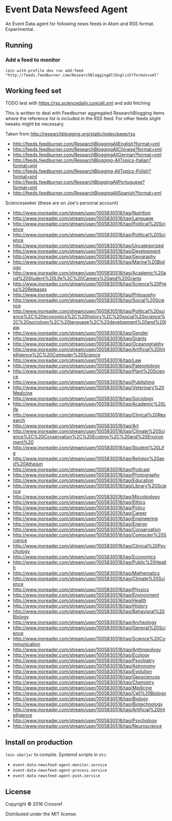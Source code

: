 # Event Data Newsfeed Agent

An Event Data agent for following news feeds in Atom and RSS format. Experimental.

## Running

### Add a feed to monitor

    lein with-profile dev run add-feed "http://feeds.feedburner.com/ResearchBloggingAllEnglish?format=xml"

## Working feed set

TODO test with https://rss.sciencedaily.com/all.xml and add fetching

This is written to deal with Feedburner aggregated ResearchBlogging items where the reference list is included in the RSS feed. For other feeds slight tweaks might be necessary.

Taken from http://researchblogging.org/static/index/page/rss

 - http://feeds.feedburner.com/ResearchBloggingAllEnglish?format=xml
 - http://feeds.feedburner.com/ResearchBloggingAllChinese?format=xml
 - http://feeds.feedburner.com/ResearchBloggingAllGerman?format=xml
 - http://feeds.feedburner.com/ResearchBlogging-AllTopics-Italian?format=xml
 - http://feeds.feedburner.com/ResearchBlogging-AllTopics-Polish?format=xml
 - http://feeds.feedburner.com/ResearchBloggingAllPortuguese?format=xml
 - http://feeds.feedburner.com/ResearchBloggingAllSpanish?format=xml

Scienceseeker (these are on Joe's personal account)

 - http://www.inoreader.com/stream/user/1005830516/tag/Nutrition
 - http://www.inoreader.com/stream/user/1005830516/tag/Language
 - http://www.inoreader.com/stream/user/1005830516/tag/Political%20Science
 - http://www.inoreader.com/stream/user/1005830516/tag/Political%20Science
 - http://www.inoreader.com/stream/user/1005830516/tag/Uncategorized
 - http://www.inoreader.com/stream/user/1005830516/tag/Development
 - http://www.inoreader.com/stream/user/1005830516/tag/Geography
 - http://www.inoreader.com/stream/user/1005830516/tag/Marine%20Biology
 - http://www.inoreader.com/stream/user/1005830516/tag/Academic%20and%20Student%20Life%2C%20Careers%20and%20Grants
 - http://www.inoreader.com/stream/user/1005830516/tag/Science%20Press%20Releases
 - http://www.inoreader.com/stream/user/1005830516/tag/Philosophy
 - http://www.inoreader.com/stream/user/1005830516/tag/Social%20Science
 - http://www.inoreader.com/stream/user/1005830516/tag/Political%20science%2C%20economics%2C%20history%2C%20social%20science%2C%20sociology%2C%20language%2C%20development%20and%20law.
 - http://www.inoreader.com/stream/user/1005830516/tag/Gender
 - http://www.inoreader.com/stream/user/1005830516/tag/Grants
 - http://www.inoreader.com/stream/user/1005830516/tag/Oceanography
 - http://www.inoreader.com/stream/user/1005830516/tag/Artificial%20Intelligence%2C%20Computer%20Science
 - http://www.inoreader.com/stream/user/1005830516/tag/Law
 - http://www.inoreader.com/stream/user/1005830516/tag/Paleontology
 - http://www.inoreader.com/stream/user/1005830516/tag/Plant%20Science
 - http://www.inoreader.com/stream/user/1005830516/tag/Publishing
 - http://www.inoreader.com/stream/user/1005830516/tag/Veterinary%20Medicine
 - http://www.inoreader.com/stream/user/1005830516/tag/Sociology
 - http://www.inoreader.com/stream/user/1005830516/tag/Academic%20Life
 - http://www.inoreader.com/stream/user/1005830516/tag/Clinical%20Research
 - http://www.inoreader.com/stream/user/1005830516/tag/Art
 - http://www.inoreader.com/stream/user/1005830516/tag/Climate%20Science%2C%20Conservation%2C%20Ecology%2C%20and%20Environment%20
 - http://www.inoreader.com/stream/user/1005830516/tag/Student%20Life
 - http://www.inoreader.com/stream/user/1005830516/tag/Religion%20and%20Atheism
 - http://www.inoreader.com/stream/user/1005830516/tag/Podcast
 - http://www.inoreader.com/stream/user/1005830516/tag/Photography
 - http://www.inoreader.com/stream/user/1005830516/tag/Education
 - http://www.inoreader.com/stream/user/1005830516/tag/Library%20Science
 - http://www.inoreader.com/stream/user/1005830516/tag/Microbiology
 - http://www.inoreader.com/stream/user/1005830516/tag/Ethics
 - http://www.inoreader.com/stream/user/1005830516/tag/Policy
 - http://www.inoreader.com/stream/user/1005830516/tag/Career
 - http://www.inoreader.com/stream/user/1005830516/tag/Engineering
 - http://www.inoreader.com/stream/user/1005830516/tag/Energy
 - http://www.inoreader.com/stream/user/1005830516/tag/Conservation
 - http://www.inoreader.com/stream/user/1005830516/tag/Computer%20Science
 - http://www.inoreader.com/stream/user/1005830516/tag/Clinical%20Psychology
 - http://www.inoreader.com/stream/user/1005830516/tag/Economics
 - http://www.inoreader.com/stream/user/1005830516/tag/Public%20Health
 - http://www.inoreader.com/stream/user/1005830516/tag/Mathematics
 - http://www.inoreader.com/stream/user/1005830516/tag/Climate%20Science
 - http://www.inoreader.com/stream/user/1005830516/tag/Physics
 - http://www.inoreader.com/stream/user/1005830516/tag/Environment
 - http://www.inoreader.com/stream/user/1005830516/tag/Health
 - http://www.inoreader.com/stream/user/1005830516/tag/History
 - http://www.inoreader.com/stream/user/1005830516/tag/Behavioral%20Biology
 - http://www.inoreader.com/stream/user/1005830516/tag/Archeology
 - http://www.inoreader.com/stream/user/1005830516/tag/General%20Science
 - http://www.inoreader.com/stream/user/1005830516/tag/Science%20Communication
 - http://www.inoreader.com/stream/user/1005830516/tag/Anthropology
 - http://www.inoreader.com/stream/user/1005830516/tag/Ecology
 - http://www.inoreader.com/stream/user/1005830516/tag/Psychiatry
 - http://www.inoreader.com/stream/user/1005830516/tag/Astronomy
 - http://www.inoreader.com/stream/user/1005830516/tag/Evolution
 - http://www.inoreader.com/stream/user/1005830516/tag/Geosciences
 - http://www.inoreader.com/stream/user/1005830516/tag/Chemistry
 - http://www.inoreader.com/stream/user/1005830516/tag/Medicine
 - http://www.inoreader.com/stream/user/1005830516/tag/Cell%20Biology
 - http://www.inoreader.com/stream/user/1005830516/tag/Biology
 - http://www.inoreader.com/stream/user/1005830516/tag/Biotechnology
 - http://www.inoreader.com/stream/user/1005830516/tag/Artificial%20Intelligence
 - http://www.inoreader.com/stream/user/1005830516/tag/Psychology
 - http://www.inoreader.com/stream/user/1005830516/tag/Neuroscience

## Install on production

`lein uberjar` to compile. Systemd scripts in `etc`:

 - `event-data-newsfeed-agent-monitor.service`
 - `event-data-newsfeed-agent-process.service`
 - `event-data-newsfeed-agent-push.service`


## License

Copyright © 2016 Crossref

Distributed under the MIT license.